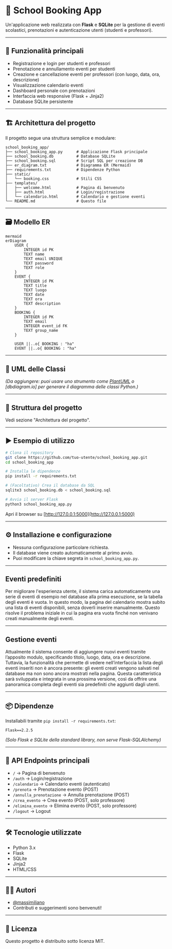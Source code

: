# 📘 School Booking App

Un'applicazione web realizzata con **Flask** e **SQLite** per la gestione di eventi scolastici, prenotazioni e autenticazione utenti (studenti e professori).

---

## 🚀 Funzionalità principali

- Registrazione e login per studenti e professori
- Prenotazione e annullamento eventi per studenti
- Creazione e cancellazione eventi per professori (con luogo, data, ora, descrizione)
- Visualizzazione calendario eventi
- Dashboard personale con prenotazioni
- Interfaccia web responsive (Flask + Jinja2)
- Database SQLite persistente

---

## 🏗 Architettura del progetto

Il progetto segue una struttura semplice e modulare:

```
school_booking_app/
├── school_booking_app.py      # Applicazione Flask principale
├── school_booking.db          # Database SQLite
├── school_booking.sql         # Script SQL per creazione DB
├── er_diagram.txt             # Diagramma ER (Mermaid)
├── requirements.txt           # Dipendenze Python
├── static/
│   └── booking.css            # Stili CSS
├── templates/
│   ├── welcome.html           # Pagina di benvenuto
│   ├── auth.html              # Login/registrazione
│   └── calendario.html        # Calendario e gestione eventi
└── README.md                  # Questo file
```

---

## 🗃 Modello ER

```
mermaid
erDiagram
    USER {
        INTEGER id PK
        TEXT name
        TEXT email UNIQUE
        TEXT password
        TEXT role
    }
    EVENT {
        INTEGER id PK
        TEXT title
        TEXT luogo
        TEXT date
        TEXT ora
        TEXT description
    }
    BOOKING {
        INTEGER id PK
        TEXT email
        INTEGER event_id FK
        TEXT group_name
    }

    USER ||..o{ BOOKING : "ha"
    EVENT ||..o{ BOOKING : "ha"
```

---

## 🧩 UML delle Classi

*(Da aggiungere: puoi usare uno strumento come [PlantUML](https://plantuml.com/class-diagram) o [dbdiagram.io] per generare il diagramma delle classi Python.)*

---

## 📂 Struttura del progetto

Vedi sezione "Architettura del progetto".

---

## ▶️ Esempio di utilizzo

```bash
# Clona il repository
git clone https://github.com/tuo-utente/school_booking_app.git
cd school_booking_app

# Installa le dipendenze
pip install -r requirements.txt

# (Facoltativo) Crea il database da SQL
sqlite3 school_booking.db < school_booking.sql

# Avvia il server Flask
python3 school_booking_app.py
```

Apri il browser su [http://127.0.0.1:5000](http://127.0.0.1:5000)

---

## ⚙️ Installazione e configurazione

- Nessuna configurazione particolare richiesta.
- Il database viene creato automaticamente al primo avvio.
- Puoi modificare la chiave segreta in `school_booking_app.py`.

---

## Eventi predefiniti

Per migliorare l'esperienza utente, il sistema carica automaticamente una serie di eventi di esempio nel database alla prima esecuzione, se la tabella degli eventi è vuota. In questo modo, la pagina del calendario mostra subito una lista di eventi disponibili, senza doverli inserire manualmente. Questo risolve il problema iniziale in cui la pagina era vuota finché non venivano creati manualmente degli eventi.

---

## Gestione eventi

Attualmente il sistema consente di aggiungere nuovi eventi tramite l’apposito modulo, specificando titolo, luogo, data, ora e descrizione. Tuttavia, la funzionalità che permette di vedere nell’interfaccia la lista degli eventi inseriti non è ancora presente: gli eventi creati vengono salvati nel database ma non sono ancora mostrati nella pagina. Questa caratteristica sarà sviluppata e integrata in una prossima versione, così da offrire una panoramica completa degli eventi sia predefiniti che aggiunti dagli utenti.

---

## 📦 Dipendenze

Installabili tramite `pip install -r requirements.txt`:

```
Flask==2.2.5
```

*(Solo Flask e SQLite della standard library, non serve Flask-SQLAlchemy)*

---

## 🔗 API Endpoints principali

- `/` → Pagina di benvenuto
- `/auth` → Login/registrazione
- `/calendario` → Calendario eventi (autenticato)
- `/prenota` → Prenotazione evento (POST)
- `/annulla_prenotazione` → Annulla prenotazione (POST)
- `/crea_evento` → Crea evento (POST, solo professore)
- `/elimina_evento` → Elimina evento (POST, solo professore)
- `/logout` → Logout

---

## 🛠 Tecnologie utilizzate

- Python 3.x
- Flask
- SQLite
- Jinja2
- HTML/CSS

---

## 👨‍💻 Autori

- [@massimiliano](https://github.com/massimiliano)  
- Contributi e suggerimenti sono benvenuti!

---

## 📄 Licenza

Questo progetto è distribuito sotto licenza MIT.